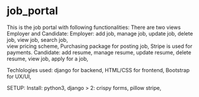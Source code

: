 # job_portal
This is the job portal with following functionalities:
  There are two views Employer and Candidate:
  Employer:
    add job,
    manage job,
      update job,
      delete job,
    view job,
    search job,  
    view pricing scheme,
    Purchasing package for posting job,
    Stripe is used for payments.
  Candidate:
    add resume,
    manage resume,
      update resume,
      delete resume,
    view job,
    apply for a job,
    
 Techlologies used:
  django for backend, 
  HTML/CSS for frontend,
  Bootstrap for UX/UI,
 
 SETUP:
  Install: 
    python3,
    django > 2:
      crispy forms, pillow
      stripe,
    
    
    

